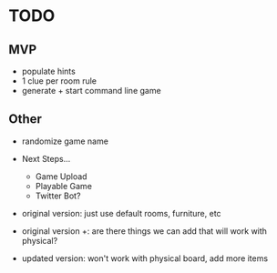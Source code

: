 # TODO

## MVP

- populate hints
- 1 clue per room rule
- generate + start command line game

## Other

- randomize game name

- Next Steps...
  - Game Upload
  - Playable Game
  - Twitter Bot?

- original version: just use default rooms, furniture, etc
- original version +: are there things we can add that will work with physical?
- updated version: won't work with physical board, add more items
